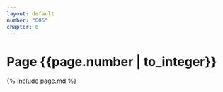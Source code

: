 ```yaml
---
layout: default
number: "005"
chapter: 0
---
```


# Page {{page.number | to_integer}}
{% include page.md %}
